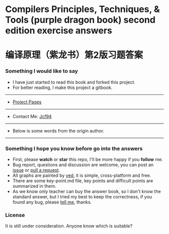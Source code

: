 # Compilers Principles, Techniques, &amp; Tools (purple dragon book) second edition exercise answers

# 编译原理（紫龙书）第2版习题答案

### Something I would like to say

- I have just started to read this book and forked this project.
- For better reading, I make this project a gitbook.

---

- [Project Pages](http://dragon-book.jcf94.com)

---

- Contact Me: [Jcf94](http://jcf94.github.io/)

---

- Below is some words from the origin author.

---

### Something I hope you know before go into the answers

- First, please **watch** or **star** this repo, I'll be more happy if you **follow** me.
- Bug report, questions and discussion are welcome, you can post an [issue](https://github.com/fool2fish/dragon-book-practice-answer/issues/new) or [pull a request](https://help.github.com/articles/using-pull-requests).
- All graphs are painted by [yed](http://www.yworks.com/en/products_yed_about.html), it is simple, cross-platform and free.
- There are some key-point.md file, key points and difficult points are summarized in them.
- As we know only teacher can buy the answer book, so I don't know the standard answer, but I tried my best to keep the correctness, if you found any bug, please [tell me](https://github.com/fool2fish/dragon-book-practice-answer/issues/new), thanks.

### License

It is still under consideration. Anyone know which is suitable?
